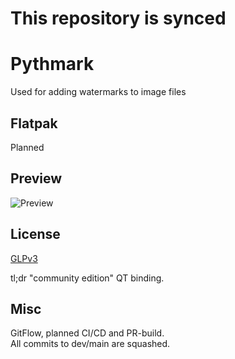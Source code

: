 # This repository is synced
# Pythmark
Used for adding watermarks to image files

## Flatpak
Planned

## Preview
![Preview](assets/)

## License
[GLPv3](https://www.qt.io/licensing/open-source-lgpl-obligations)

tl;dr "community edition" QT binding.<br>

## Misc
GitFlow, planned CI/CD and PR-build.<br>
All commits to dev/main are squashed.
